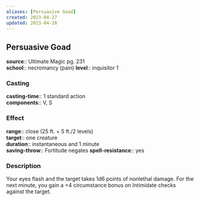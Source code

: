 ```yaml
---
aliases: [Persuasive Goad]
created: 2023-04-27
updated: 2023-04-28
---
```


## Persuasive Goad

**source**:: Ultimate Magic pg. 231  
**school**:: necromancy (pain)
**level**:: inquisitor 1

### Casting

**casting-time**:: 1 standard action  
**components**:: V, S

### Effect

**range**:: close (25 ft. + 5 ft./2 levels)  
**target**:: one creature  
**duration**:: instantaneous and 1 minute  
**saving-throw**:: Fortitude negates
**spell-resistance**:: yes

### Description

Your eyes flash and the target takes 1d6 points of nonlethal damage. For the next minute, you gain a +4 circumstance bonus on Intimidate checks against the target.
